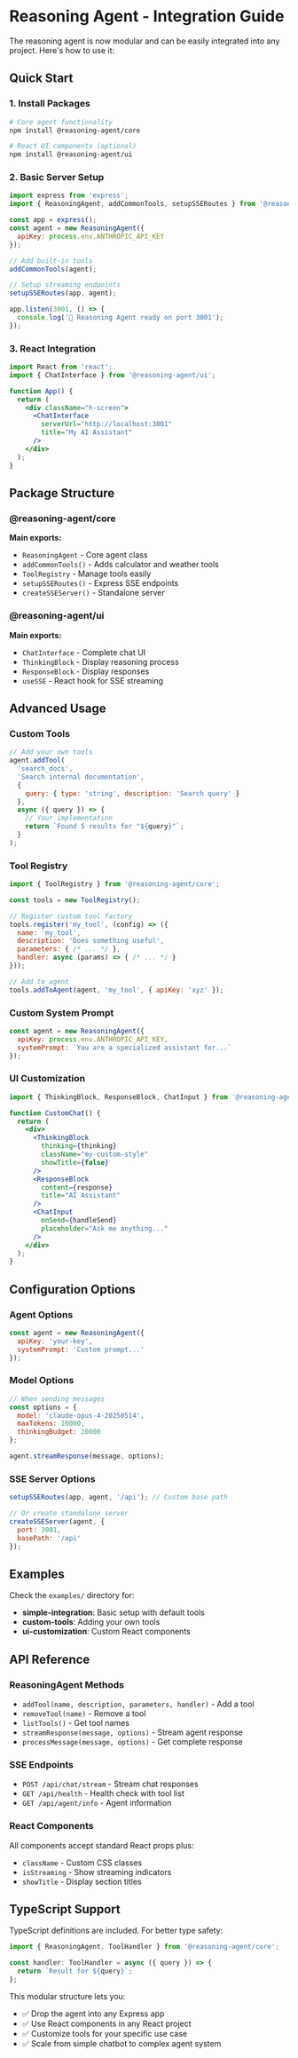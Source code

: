 # Reasoning Agent - Integration Guide

The reasoning agent is now modular and can be easily integrated into any project. Here's how to use it:

## Quick Start

### 1. Install Packages

```bash
# Core agent functionality
npm install @reasoning-agent/core

# React UI components (optional)
npm install @reasoning-agent/ui
```

### 2. Basic Server Setup

```javascript
import express from 'express';
import { ReasoningAgent, addCommonTools, setupSSERoutes } from '@reasoning-agent/core';

const app = express();
const agent = new ReasoningAgent({
  apiKey: process.env.ANTHROPIC_API_KEY
});

// Add built-in tools
addCommonTools(agent);

// Setup streaming endpoints
setupSSERoutes(app, agent);

app.listen(3001, () => {
  console.log('🚀 Reasoning Agent ready on port 3001');
});
```

### 3. React Integration

```jsx
import React from 'react';
import { ChatInterface } from '@reasoning-agent/ui';

function App() {
  return (
    <div className="h-screen">
      <ChatInterface 
        serverUrl="http://localhost:3001"
        title="My AI Assistant"
      />
    </div>
  );
}
```

## Package Structure

### @reasoning-agent/core

**Main exports:**
- `ReasoningAgent` - Core agent class
- `addCommonTools()` - Adds calculator and weather tools
- `ToolRegistry` - Manage tools easily
- `setupSSERoutes()` - Express SSE endpoints
- `createSSEServer()` - Standalone server

### @reasoning-agent/ui

**Main exports:**
- `ChatInterface` - Complete chat UI
- `ThinkingBlock` - Display reasoning process
- `ResponseBlock` - Display responses
- `useSSE` - React hook for SSE streaming

## Advanced Usage

### Custom Tools

```javascript
// Add your own tools
agent.addTool(
  'search_docs',
  'Search internal documentation',
  {
    query: { type: 'string', description: 'Search query' }
  },
  async ({ query }) => {
    // Your implementation
    return `Found 5 results for "${query}"`;
  }
);
```

### Tool Registry

```javascript
import { ToolRegistry } from '@reasoning-agent/core';

const tools = new ToolRegistry();

// Register custom tool factory
tools.register('my_tool', (config) => ({
  name: 'my_tool',
  description: 'Does something useful',
  parameters: { /* ... */ },
  handler: async (params) => { /* ... */ }
}));

// Add to agent
tools.addToAgent(agent, 'my_tool', { apiKey: 'xyz' });
```

### Custom System Prompt

```javascript
const agent = new ReasoningAgent({
  apiKey: process.env.ANTHROPIC_API_KEY,
  systemPrompt: `You are a specialized assistant for...`
});
```

### UI Customization

```jsx
import { ThinkingBlock, ResponseBlock, ChatInput } from '@reasoning-agent/ui';

function CustomChat() {
  return (
    <div>
      <ThinkingBlock 
        thinking={thinking} 
        className="my-custom-style"
        showTitle={false}
      />
      <ResponseBlock 
        content={response} 
        title="AI Assistant"
      />
      <ChatInput 
        onSend={handleSend}
        placeholder="Ask me anything..."
      />
    </div>
  );
}
```

## Configuration Options

### Agent Options

```javascript
const agent = new ReasoningAgent({
  apiKey: 'your-key',
  systemPrompt: 'Custom prompt...'
});
```

### Model Options

```javascript
// When sending messages
const options = {
  model: 'claude-opus-4-20250514',
  maxTokens: 16000,
  thinkingBudget: 10000
};

agent.streamResponse(message, options);
```

### SSE Server Options

```javascript
setupSSERoutes(app, agent, '/api'); // Custom base path

// Or create standalone server
createSSEServer(agent, {
  port: 3001,
  basePath: '/api'
});
```

## Examples

Check the `examples/` directory for:

- **simple-integration**: Basic setup with default tools
- **custom-tools**: Adding your own tools
- **ui-customization**: Custom React components

## API Reference

### ReasoningAgent Methods

- `addTool(name, description, parameters, handler)` - Add a tool
- `removeTool(name)` - Remove a tool
- `listTools()` - Get tool names
- `streamResponse(message, options)` - Stream agent response
- `processMessage(message, options)` - Get complete response

### SSE Endpoints

- `POST /api/chat/stream` - Stream chat responses
- `GET /api/health` - Health check with tool list
- `GET /api/agent/info` - Agent information

### React Components

All components accept standard React props plus:

- `className` - Custom CSS classes
- `isStreaming` - Show streaming indicators
- `showTitle` - Display section titles

## TypeScript Support

TypeScript definitions are included. For better type safety:

```typescript
import { ReasoningAgent, ToolHandler } from '@reasoning-agent/core';

const handler: ToolHandler = async ({ query }) => {
  return `Result for ${query}`;
};
```

This modular structure lets you:
- ✅ Drop the agent into any Express app
- ✅ Use React components in any React project  
- ✅ Customize tools for your specific use case
- ✅ Scale from simple chatbot to complex agent system